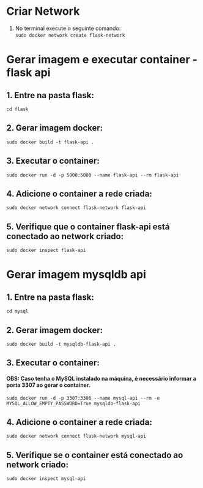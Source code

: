 # Criar Network

1. No terminal execute o seguinte comando:<br/>
```sudo docker network create flask-network```

# Gerar imagem e executar container - flask api

## 1. Entre na pasta flask: <br/>
```cd flask```
## 2. Gerar imagem docker: <br/>
```sudo docker build -t flask-api .```
## 3. Executar o container:<br/>
```sudo docker run -d -p 5000:5000 --name flask-api --rm flask-api```
## 4. Adicione o container a rede criada:<br/>
```sudo docker network connect flask-network flask-api```
## 5. Verifique que o container flask-api está conectado ao network criado:<br/>
```sudo docker inspect flask-api```

# Gerar imagem mysqldb api

## 1. Entre na pasta flask: <br/>
   ```cd mysql```
## 2. Gerar imagem docker: <br/>
   ```sudo docker build -t mysqldb-flask-api .```
## 3. Executar o container:<br/>
#### OBS: Caso tenha o MySQL instalado na máquina, é necessário informar a porta 3307 ao gerar o container.<br/>
   ```sudo docker run -d -p 3307:3306 --name mysql-api --rm -e MYSQL_ALLOW_EMPTY_PASSWORD=True mysqldb-flask-api```
## 4. Adicione o container a rede criada:<br/>
   ```sudo docker network connect flask-network mysql-api```
## 5. Verifique se o container está conectado ao network criado:<br/>
   ```sudo docker inspect mysql-api```